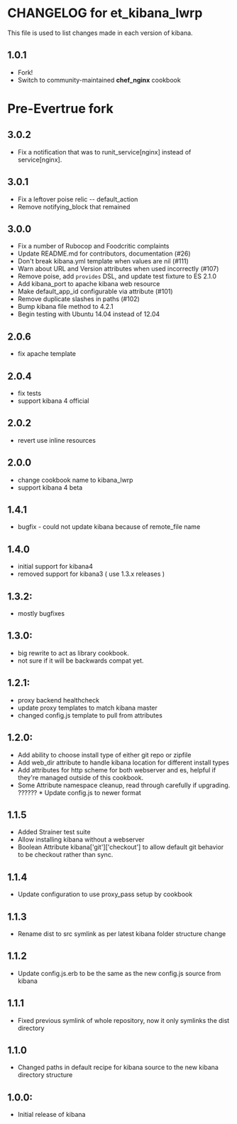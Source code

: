 # CHANGELOG for et_kibana_lwrp

This file is used to list changes made in each version of kibana.

## 1.0.1

* Fork!
* Switch to community-maintained **chef_nginx** cookbook

# Pre-Evertrue fork

## 3.0.2
* Fix a notification that was to runit_service[nginx] instead of service[nginx].

## 3.0.1
* Fix a leftover poise relic -- default_action
* Remove notifying_block that remained

## 3.0.0
* Fix a number of Rubocop and Foodcritic complaints
* Update README.md for contributors, documentation (#26)
* Don't break kibana.yml template when values are nil (#111)
* Warn about URL and Version attributes when used incorrectly (#107)
* Remove poise, add `provides` DSL, and update test fixture to ES 2.1.0
* Add kibana_port to apache kibana web resource
* Make default_app_id configurable via attribute (#101)
* Remove duplicate slashes in paths (#102)
* Bump kibana file method to 4.2.1
* Begin testing with Ubuntu 14.04 instead of 12.04

## 2.0.6
* fix apache template

## 2.0.4
* fix tests
* support kibana 4 official

## 2.0.2
* revert use inline resources

## 2.0.0
* change cookbook name to kibana_lwrp
* support kibana 4 beta

## 1.4.1
* bugfix - could not update kibana because of remote_file name

## 1.4.0
* initial support for kibana4
* removed support for kibana3 ( use 1.3.x releases )

## 1.3.2:
* mostly bugfixes

## 1.3.0:
* big rewrite to act as library cookbook.
* not sure if it will be backwards compat yet.

## 1.2.1:
* proxy backend healthcheck
* update proxy templates to match kibana master
* changed config.js template to pull from attributes

## 1.2.0:

* Add ability to choose install type of either git repo or zipfile
* Add web_dir attribute to handle kibana location for different install types
* Add attributes for http scheme for both webserver and es, helpful if they're managed outside of this cookbook.
* Some Attribute namespace cleanup,  read through carefully if upgrading.
?????? * Update config.js to newer format

## 1.1.5

* Added Strainer test suite
* Allow installing kibana without a webserver
* Boolean Attribute kibana['git']['checkout'] to allow default git behavior to be checkout rather than sync.


## 1.1.4

* Update configuration to use proxy_pass setup by cookbook

## 1.1.3

* Rename dist to src symlink as per latest kibana folder structure change

## 1.1.2

* Update config.js.erb to be the same as the new config.js source from kibana

## 1.1.1

* Fixed previous symlink of whole repository, now it only symlinks the dist directory

## 1.1.0

* Changed paths in default recipe for kibana source to the new kibana directory structure

## 1.0.0:

* Initial release of kibana
